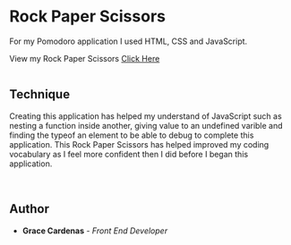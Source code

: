 # Rock Paper Scissors

For my Pomodoro application I used HTML, CSS and JavaScript. 
<br>

View my Rock Paper Scissors [Click Here]('')

<img src ='' img align='' width='' height=''>

<br>

## Technique
Creating this application has helped my understand of JavaScript such as nesting a function inside another, giving 
value to an undefined varible and finding the typeof an element to be able to debug to complete this application. 
This Rock Paper Scissors has helped improved my coding vocabulary as I feel more confident then I did before I began this application.

<br>

## Author
* **Grace Cardenas** - *Front End Developer* 

